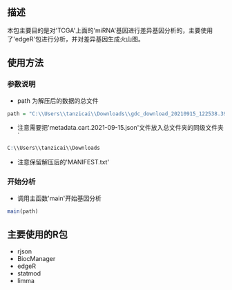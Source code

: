 ## 描述

本包主要目的是对'TCGA'上面的'miRNA'基因进行差异基因分析的，主要使用了'edgeR'包进行分析，并对差异基因生成火山图。

## 使用方法

### 参数说明

+ path 为解压后的数据的总文件

```R
path = "C:\\Users\\tanzicai\\Downloads\\gdc_download_20210915_122538.396858"
```

+ 注意需要把'metadata.cart.2021-09-15.json'文件放入总文件夹的同级文件夹`

```R
C:\\Users\\tanzicai\\Downloads
```

+ 注意保留解压后的'MANIFEST.txt'


### 开始分析

+ 调用主函数'main'开始基因分析

```R
main(path)
```

## 主要使用的R包

+ rjson
+ BiocManager
+ edgeR
+ statmod
+ limma

